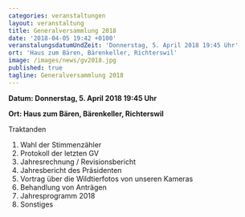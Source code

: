 ```yaml
---
categories: veranstaltungen
layout: veranstaltung
title: Generalversammlung 2018
date: '2018-04-05 19:42 +0100'
veranstalungsdatumUndZeit: 'Donnerstag, 5. April 2018 19:45 Uhr'
ort: 'Haus zum Bären, Bärenkeller, Richterswil'
image: /images/news/gv2018.jpg
published: true
tagline: Generalversammlung 2018
---
```


**Datum: Donnerstag, 5. April 2018 19:45 Uhr**

**Ort:   Haus zum Bären, Bärenkeller, Richterswil**


Traktanden
1. Wahl der Stimmenzähler
2. Protokoll der letzten GV
3. Jahresrechnung / Revisionsbericht
4. Jahresbericht des Präsidenten
5. Vortrag über die Wildtierfotos von unseren Kameras
6. Behandlung von Anträgen
7. Jahresprogramm 2018
8. Sonstiges
